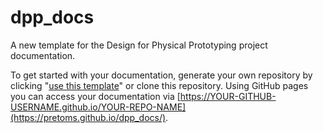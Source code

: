 # dpp_docs
A new template for the Design for Physical Prototyping project documentation. 

To get started with your documentation, generate your own repository by clicking "[use this template]" or clone this repository.
Using GitHub pages you can access your documentation via [https://YOUR-GITHUB-USERNAME.github.io/YOUR-REPO-NAME](https://pretoms.github.io/dpp_docs/).

[use this template]: https://github.com/pretoms/dpp_docs/generate

